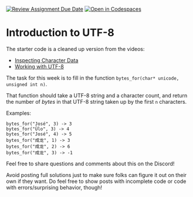 [![Review Assignment Due Date](https://classroom.github.com/assets/deadline-readme-button-22041afd0340ce965d47ae6ef1cefeee28c7c493a6346c4f15d667ab976d596c.svg)](https://classroom.github.com/a/5gYrPhEj)
[![Open in Codespaces](https://classroom.github.com/assets/launch-codespace-2972f46106e565e64193e422d61a12cf1da4916b45550586e14ef0a7c637dd04.svg)](https://classroom.github.com/open-in-codespaces?assignment_repo_id=16029802)
# Introduction to UTF-8

The starter code is a cleaned up version from the videos:

- [Inspecting Character Data](https://youtu.be/e8jaxN9EBZQ)
- [Working with UTF-8](https://youtu.be/M604Z8OaSgo)

The task for this week is to fill in the function `bytes_for(char* unicode, unsigned int n)`.

That function should take a UTF-8 string and a character count, and return the number of *bytes* in that UTF-8 string taken up by the first `n` characters.

Examples:

```
bytes_for("José", 3) -> 3
bytes_for("Ülo", 3) -> 4
bytes_for("José", 4) -> 5
bytes_for("成龙", 1) -> 3
bytes_for("成龙", 2) -> 6
bytes_for("成龙", 3) -> -1
```

Feel free to share questions and comments about this on the Discord!

Avoid posting full solutions just to make sure folks can figure it out on their own if they want. Do feel free to show posts with incomplete code or code with errors/surprising behavior, though!
